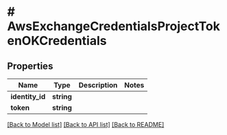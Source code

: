 # # AwsExchangeCredentialsProjectTokenOKCredentials

## Properties

Name | Type | Description | Notes
------------ | ------------- | ------------- | -------------
**identity_id** | **string** |  |
**token** | **string** |  |

[[Back to Model list]](../../README.md#models) [[Back to API list]](../../README.md#endpoints) [[Back to README]](../../README.md)

